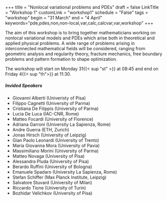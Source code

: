 +++
title = "Nonlocal variational problems and PDEs"
draft = false
LinkTitle = "Workshop 1"
customLink = "workshop1"
schedule = "False"
tags = "workshop"
begin = "31 March"
end = "4 April"
keywords="pde,pdes,non,non-local,var,calc,calcvar,var,workshop"
+++


The aim of this workshop is to bring together mathematicians working on nonlocal variational models and PDEs which arise both in theoretical and applied physical problems. A wide range of problems arising in interconnected mathematical fields will be considered, ranging from geometric analysis and regularity theory, fracture mechanics, free boundary problems and pattern formation to shape optimization.

The workshop will start on Monday 31{{< sup "st" >}} at 08:45 and end on Friday 4{{< sup "th">}} at 11:30.

##### **Invided Speakers**

* Giovanni Alberti (Univeristy of Pisa)
* Filippo Cagnetti (University of Parma)
* Cristiana De Filippis (University of Parma)
* Lucia De Luca  (IAC-CNR, Rome)
* Matteo Focardi (University of Florence)
* Adriana Garroni  (University La Sapienza, Rome)
* Andre Guerra (ETH, Zurich)
* Jonas Hirsch (University of Leipzig)
* Gian Paolo Leonardi  (University of Trento)
* Maria Giovanna Mora  (University of Pavia)
* Massimiliano Morini (University of Parma)
* Matteo Novaga  (University of Pisa)
* Alessandra Pluda (University of Pisa)
* Berardo Ruffini (University of Bologna)
* Emanuele Spadaro (University La Sapienza, Rome)
* Stefan Schiffer (Max Planck Institute, Leipzig)
* Salvatore Stuvard (University of Milan)
* Riccardo Tione (University of Turin)
* Bozhidar Velichkov (University of Pisa)

